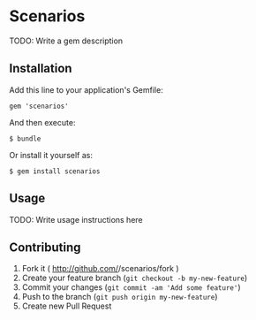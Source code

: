 # Scenarios

TODO: Write a gem description

## Installation

Add this line to your application's Gemfile:

    gem 'scenarios'

And then execute:

    $ bundle

Or install it yourself as:

    $ gem install scenarios

## Usage

TODO: Write usage instructions here

## Contributing

1. Fork it ( http://github.com/<my-github-username>/scenarios/fork )
2. Create your feature branch (`git checkout -b my-new-feature`)
3. Commit your changes (`git commit -am 'Add some feature'`)
4. Push to the branch (`git push origin my-new-feature`)
5. Create new Pull Request
